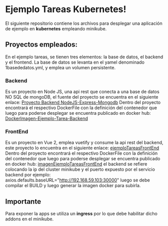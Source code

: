 # Ejemplo Tareas Kubernetes!

El siguiente repositorio contiene los archivos para desplegar una aplicación de ejemplo en **kubernetes** empleando minikube.


## Proyectos empleados:

En el ejemplo tareas, se tienen tres elementos: la base de datos, el backend y el frontend. La base de datos se levanta en el yamel denominado 1basededatos.yml, y emplea un volumen persistente.

### Backend

Es un proyecto en Node JS, una api rest que conecta a una base de datos NO SQL de mongoDB, el fuente del proyecto se encuentra en el siguiente enlace:
[Proyecto Backend NodeJS-Express-Mongodb](https://github.com/calderonperaza/ejemplotareasBackEndExpress)
Dentro del proyecto encontrará el respectivo DockerFile con la definición del contenedor que luego para poderse desplegar se encuentra publicado en docker hub:
[DockerImagen-Ejemplo-Tarea-Backend](https://hub.docker.com/repository/docker/calderonperaza/ejemplobackend)

### FrontEnd

Es un proyecto en Vue 2, emplea vuetify y consume la api rest del backend, este proyecto lo encuentra en el siguiente enlace:
[ejemploTareasFrontEnd](https://github.com/calderonperaza/ejemplotareasfrontend)
Dentro del proyecto encontrará el respectivo DockerFile con la definición del contenedor que luego para poderse desplegar se encuentra publicado en docker hub:
[imagenEjemploTareasFrontEnd](https://hub.docker.com/repository/docker/calderonperaza/ejemplofrontend)
el backend se refiere colocando la ip del cluster minikube y el puerto expuesto por el servicio backend
por ejemplo:
axios.defaults.baseURL="http://192.168.59.103:30000"
luego se debe compilar el BUILD y luego generar la imagen docker para subirla.

## Importante

Para exponer la apps se utiliza un **ingress** por lo que debe habilitar dicho addons en el minikube.
